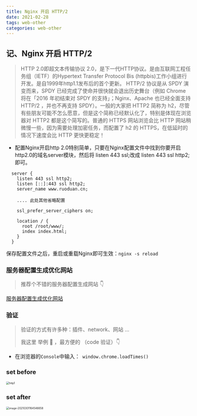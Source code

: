```yaml
---
title: Nginx 开启 HTTP/2
date: 2021-02-28
tags: web-other
categories: web-other
---
```




## 记、Nginx 开启 HTTP/2

> HTTP 2.0即超文本传输协议 2.0，是下一代HTTP协议。是由互联网工程任务组（IETF）的Hypertext Transfer Protocol Bis (httpbis)工作小组进行开发。是自1999年http1.1发布后的首个更新。
> HTTP/2 协议是从 SPDY 演变而来，SPDY 已经完成了使命并很快就会退出历史舞台（例如 Chrome 将在「2016 年初结束对 SPDY 的支持」；Nginx、Apache 也已经全面支持 HTTP/2 ，并也不再支持 SPDY）。一般的大家把        HTTP2 简称为 h2，尽管有些朋友可能不怎么愿意，但是这个简称已经默认化了，特别是体现在浏览器对 HTTP2 都是这个简写的。普通的 HTTPS 网站浏览会比 HTTP 网站稍微慢一些，因为需要处理加密任务，而配置了 h2 的 HTTPS，在低延时的情况下速度会比 HTTP 更快更稳定！



- 配置Nginx开启http 2.0特别简单，只要在Nginx配置文件中找到你要开启http2.0的域名server模块，然后将 listen 443 ssl;改成 listen 443 ssl http2; 即可。

```nginx
  server {
    listen 443 ssl http2;
    listen [::]:443 ssl http2;
    server_name www.ruoduan.cn; 
    
    .... 此处其他省略配置
		
    ssl_prefer_server_ciphers on;
    
    location / {
      root /root/www/;
      index index.html;
    }
  }
```


保存配置文件之后，重启或重载Nginx即可生效：`nginx -s reload`





### 服务器配置生成优化网站

> 推荐个不错的服务器配置生成网站 👇

[服务器配置生成优化网站](https://ssl-config.mozilla.org/)



### 验证

> 验证的方式有许多种：插件、network、网站 ...
>
> 我这里 举例 🌰 ，最方便的 （code 验证）👇



- 在浏览器的`Console`中输入：` window.chrome.loadTimes()`



### set before

<img src="https://tva1.sinaimg.cn/large/e6c9d24ely1go4hyotvf1j20l60rkwj9.jpg" alt="http1" style="zoom:50%;" />



### set after

<img src="https://tva1.sinaimg.cn/large/e6c9d24ely1go4i06mbbkj20ja0qegq8.jpg" alt="image-20210301164546658" style="zoom:50%;" />






